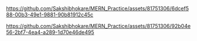 https://github.com/Sakshibhokare/MERN_Practice/assets/81751306/6dcef588-00b3-49e1-9881-90b81912c45c

https://github.com/Sakshibhokare/MERN_Practice/assets/81751306/92b04e56-2bf7-4ea4-a289-1d70e46de495
